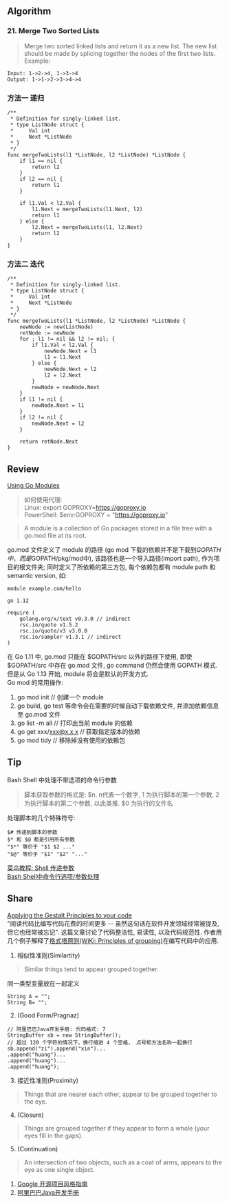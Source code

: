 ## Algorithm
### 21. Merge Two Sorted Lists
> Merge two sorted linked lists and return it as a new list. The new list should be made by splicing together the nodes of the first two lists.
Example:
```
Input: 1->2->4, 1->3->4
Output: 1->1->2->3->4->4
```
### 方法一 递归

```
/**
 * Definition for singly-linked list.
 * type ListNode struct {
 *     Val int
 *     Next *ListNode
 * }
 */
func mergeTwoLists(l1 *ListNode, l2 *ListNode) *ListNode {
    if l1 == nil {
        return l2
    }
    if l2 == nil {
        return l1
    }
    
    if l1.Val < l2.Val {
        l1.Next = mergeTwoLists(l1.Next, l2)
        return l1
    } else {
        l2.Next = mergeTwoLists(l1, l2.Next)
        return l2
    }
}
```
### 方法二 迭代
```
/**
 * Definition for singly-linked list.
 * type ListNode struct {
 *     Val int
 *     Next *ListNode
 * }
 */
func mergeTwoLists(l1 *ListNode, l2 *ListNode) *ListNode {
    newNode := new(ListNode)
    retNode := newNode
    for ; l1 != nil && l2 != nil; {
        if l1.Val < l2.Val {
            newNode.Next = l1
            l1 = l1.Next
        } else {
            newNode.Next = l2
            l2 = l2.Next
        }
        newNode = newNode.Next
    }
    if l1 != nil {
        newNode.Next = l1
    }
    if l2 != nil {
        newNode.Next = l2
    }
    
    return retNode.Next
}
```
## Review
[Using Go Modules](https://blog.golang.org/using-go-modules)  

> 如何使用代理:  
Linux: export GOPROXY=https://goproxy.io  
PowerShell: $env:GOPROXY = "https://goproxy.io"

> A module is a collection of Go packages stored in a file tree with a go.mod file at its root.  

go.mod 文件定义了 module 的路径 (go mod 下载的依赖并不是下载到$GOPATH中，而是$GOPATH/pkg/mod中), 该路径也是一个导入路径(import path), 作为项目的根文件夹; 同时定义了所依赖的第三方包, 每个依赖包都有 module path 和 semantic version, 如:
```
module example.com/hello

go 1.12

require (
    golang.org/x/text v0.3.0 // indirect
    rsc.io/quote v1.5.2
    rsc.io/quote/v3 v3.0.0
    rsc.io/sampler v1.3.1 // indirect
)
```
在 Go 1.11 中, go.mod 只能在 $GOPATH/src 以外的路径下使用, 即使 $GOPATH/src 中存在 go.mod 文件, go command 仍然会使用 GOPATH 模式. 但是从 Go 1.13 开始, module 将会是默认的开发方式.  
Go mod 的常用操作:
1. go mod init // 创建一个 module
2. go build, go test 等命令会在需要的时候自动下载依赖文件, 并添加依赖信息至 go.mod 文件
3. go list -m all // 打印出当前 module 的依赖
4. go get xxx/xxx@x.x.x // 获取指定版本的依赖
5. go mod tidy // 移除掉没有使用的依赖包


## Tip
Bash Shell 中处理不带选项的命令行参数  
> 脚本获取参数的格式是: $n. n代表一个数字, 1 为执行脚本的第一个参数, 2 为执行脚本的第二个参数, 以此类推. $0 为执行的文件名  

处理脚本的几个特殊符号:  
```
$# 传递到脚本的参数
$* 和 $@ 都是引用所有参数
"$*" 等价于 "$1 $2 ..."
"$@" 等价于 "$1" "$2" "..."
```
[菜鸟教程: Shell 传递参数](https://www.runoob.com/linux/linux-shell-passing-arguments.html)  
[Bash Shell中命令行选项/参数处理](https://www.cnblogs.com/FrankTan/archive/2010/03/01/1634516.html)
## Share
[Applying the Gestalt Principles to your code](https://yetanotherchris.dev/clean-code/gestalt-principles/)  
"阅读代码比编写代码花费的时间更多 -- 虽然这句话在软件开发领域经常被提及, 但它也经常被忘记". 这篇文章讨论了代码整洁性, 易读性, 以及代码规范性. 作者用几个例子解释了[格式塔原则](https://zh.wikipedia.org/wiki/%E6%A0%BC%E5%BC%8F%E5%A1%94%E5%AD%A6%E6%B4%BE)[\(WiKi: Principles of grouping\)](https://en.wikipedia.org/wiki/Principles_of_grouping)在编写代码中的应用. 
1. 相似性准则(Similartity)
> Similar things tend to appear grouped together.  

同一类型变量放在一起定义
```
String A = "";
String B= "";
```
2. (Good Form/Pragnaz)

> 
```
// 阿里巴巴Java开发手册: 代码格式: 7
StringBuffer sb = new StringBuffer();
// 超过 120 个字符的情况下，换行缩进 4 个空格， 点号和方法名称一起换行
sb.append("zi").append("xin")...
.append("huang")...
.append("huang")...
.append("huang");
```
3. 接近性准则(Proximity)
> Things that are nearer each other, appear to be grouped together to the eye.
4. (Closure)
> Things are grouped together if they appear to form a whole (your eyes fill in the gaps).
5. (Continuation)
> An intersection of two objects, such as a coat of arms, appears to the eye as one single object.

1. [Google 开源项目风格指南](https://zh-google-styleguide.readthedocs.io/en/latest/contents/)
2. [阿里巴巴Java开发手册](https://github.com/alibaba/p3c/blob/master/%E9%98%BF%E9%87%8C%E5%B7%B4%E5%B7%B4Java%E5%BC%80%E5%8F%91%E6%89%8B%E5%86%8C%EF%BC%88%E8%AF%A6%E5%B0%BD%E7%89%88%EF%BC%89.pdf)
